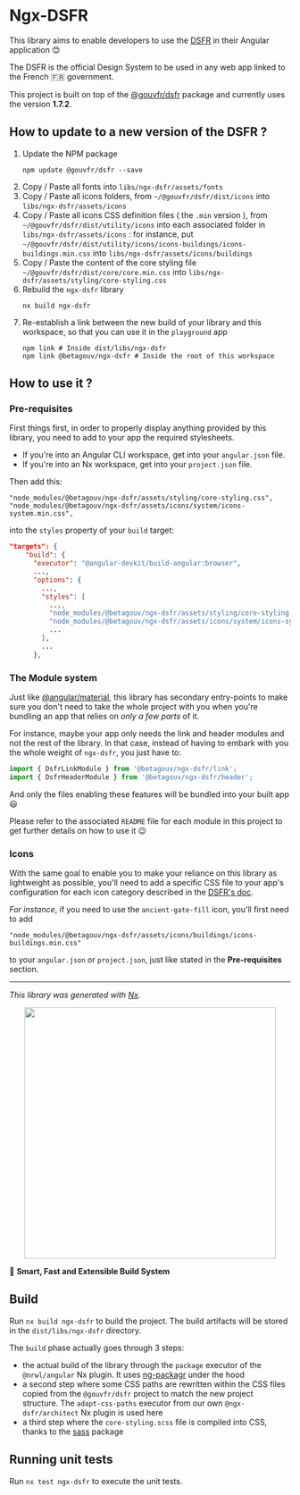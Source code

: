 # Ngx-DSFR

This library aims to enable developers to use the [DSFR](https://gouvfr.atlassian.net/wiki/spaces/DB/overview?homepageId=145359476) in their Angular application 😊

The DSFR is the official Design System to be used in any web app linked to the French 🇫🇷 government.

This project is built on top of the [@gouvfr/dsfr](https://www.npmjs.com/package/@gouvfr/dsfr) package and currently uses the version **1.7.2**.

## How to update to a new version of the DSFR ?

1. Update the NPM package
   ```shell
   npm update @gouvfr/dsfr --save
   ```
2. Copy / Paste all fonts into `libs/ngx-dsfr/assets/fonts`
3. Copy / Paste all icons folders, from `~/@gouvfr/dsfr/dist/icons` into `libs/ngx-dsfr/assets/icons`
4. Copy / Paste all icons CSS definition files ( the `.min` version ), from `~/@gouvfr/dsfr/dist/utility/icons` into each associated folder in `libs/ngx-dsfr/assets/icons` :
   for instance, put `~/@gouvfr/dsfr/dist/utility/icons/icons-buildings/icons-buildings.min.css` into `libs/ngx-dsfr/assets/icons/buildings`
5. Copy / Paste the content of the core styling file `~/@gouvfr/dsfr/dist/core/core.min.css` into `libs/ngx-dsfr/assets/styling/core-styling.css`
6. Rebuild the `ngx-dsfr` library
    ```shell
    nx build ngx-dsfr
    ```
7. Re-establish a link between the new build of your library and this workspace, so that
   you can use it in the `playground` app
    ```shell
    npm link # Inside dist/libs/ngx-dsfr
    npm link @betagouv/ngx-dsfr # Inside the root of this workspace
    ```

## How to use it ?

### Pre-requisites
First things first, in order to properly display anything provided by this library, you need to add to your app
the required stylesheets.

* If you're into an Angular CLI workspace, get into your `angular.json` file.
* If you're into an Nx workspace, get into your `project.json` file.

Then add this:
```
"node_modules/@betagouv/ngx-dsfr/assets/styling/core-styling.css",
"node_modules/@betagouv/ngx-dsfr/assets/icons/system/icons-system.min.css",
```
into the `styles` property of your `build` target:
```json
"targets": {
    "build": {
      "executor": "@angular-devkit/build-angular:browser",
      ...,
      "options": {
        ...,
        "styles": [
          ...,
          "node_modules/@betagouv/ngx-dsfr/assets/styling/core-styling.css",
          "node_modules/@betagouv/ngx-dsfr/assets/icons/system/icons-system.min.css",
          ...
        ],
        ...
      },
```

### The Module system
Just like [@angular/material](https://material.angular.io/), this library has secondary entry-points to make sure you don't need to take
the whole project with you when you're bundling an app that relies on _only a few parts_ of it.

For instance, maybe your app only needs the link and header modules and not the rest of the library. In that case,
instead of having to embark with you the whole weight of `ngx-dsfr`, you just have to:
```typescript
import { DsfrLinkModule } from '@betagouv/ngx-dsfr/link';
import { DsfrHeaderModule } from '@betagouv/ngx-dsfr/header';
```
And only the files enabling these features will be bundled into your built app 😃

Please refer to the associated `README` file for each module in this project to get further details on how to use it 😉

### Icons

With the same goal to enable you to make your reliance on this library as lightweight as possible, you'll need to add
a specific CSS file to your app's configuration for each icon category described in the [DSFR's doc](https://gouvfr.atlassian.net/wiki/spaces/DB/pages/222331396/Ic+nes+-+Icons#S%C3%A9lection-d%E2%80%99ic%C3%B4nes).

_For instance_, if you need to use the `ancient-gate-fill` icon, you'll first need to add
```
"node_modules/@betagouv/ngx-dsfr/assets/icons/buildings/icons-buildings.min.css"
```
to your `angular.json` or `project.json`, just like stated in the **Pre-requisites** section.

<hr>

_This library was generated with [Nx](https://nx.dev)._

<p style="text-align: center;"><img src="https://raw.githubusercontent.com/nrwl/nx/master/images/nx-logo.png" width="450"></p>

🔎 **Smart, Fast and Extensible Build System**

## Build

Run `nx build ngx-dsfr` to build the project. The build artifacts will be stored in the `dist/libs/ngx-dsfr` directory.

The `build` phase actually goes through 3 steps:
* the actual build of the library through the `package` executor
of the `@nrwl/angular` Nx plugin. It uses [ng-packagr](https://github.com/ng-packagr/ng-packagr)
under the hood
* a second step where some CSS paths are rewritten within the CSS files copied
from the `@gouvfr/dsfr` project to match the new project structure. The `adapt-css-paths` executor
from our own `@ngx-dsfr/architect` Nx plugin is used here
* a third step where the `core-styling.scss` file is compiled into CSS, thanks to the [sass](https://www.npmjs.com/package/sass) package

## Running unit tests

Run `nx test ngx-dsfr` to execute the unit tests.
